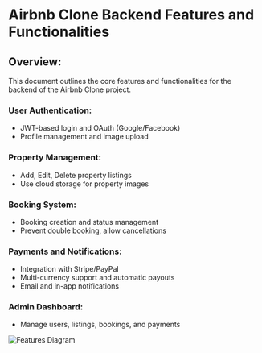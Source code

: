 # Airbnb Clone Backend Features and Functionalities

## Overview:
This document outlines the core features and functionalities for the backend of the Airbnb Clone project.

### User Authentication:
- JWT-based login and OAuth (Google/Facebook)
- Profile management and image upload

### Property Management:
- Add, Edit, Delete property listings
- Use cloud storage for property images

### Booking System:
- Booking creation and status management
- Prevent double booking, allow cancellations

### Payments and Notifications:
- Integration with Stripe/PayPal
- Multi-currency support and automatic payouts
- Email and in-app notifications

### Admin Dashboard:
- Manage users, listings, bookings, and payments

![Features Diagram](./airbnb_clone_backend_features.png)
